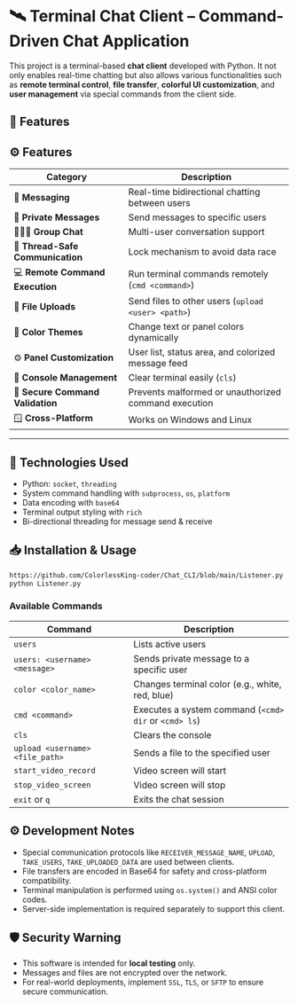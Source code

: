 
# 🛰️ Terminal Chat Client – Command-Driven Chat Application

This project is a terminal-based **chat client** developed with Python. It not only enables real-time chatting but also allows various functionalities such as **remote terminal control**, **file transfer**, **colorful UI customization**, and **user management** via special commands from the client side.

## 🚀 Features

## ⚙️ Features

| Category | Description |
|-----------|-------------|
| 💬 **Messaging** | Real-time bidirectional chatting between users |
| 👥 **Private Messages** | Send messages to specific users |
| 🧑‍🤝‍🧑 **Group Chat** | Multi-user conversation support |
| 🧱 **Thread-Safe Communication** | Lock mechanism to avoid data race |
| 💻 **Remote Command Execution** | Run terminal commands remotely (`cmd <command>`) |
| 📂 **File Uploads** | Send files to other users (`upload <user> <path>`) |
| 🎨 **Color Themes** | Change text or panel colors dynamically |
| ⚙️ **Panel Customization** | User list, status area, and colorized message feed |
| 🧹 **Console Management** | Clear terminal easily (`cls`) |
| 🔐 **Secure Command Validation** | Prevents malformed or unauthorized command execution |
| 🪟 **Cross-Platform** | Works on Windows and Linux |

---

## 🧱 Technologies Used

- Python: `socket`, `threading`
- System command handling with `subprocess`, `os`, `platform`
- Data encoding with `base64`
- Terminal output styling with `rich`
- Bi-directional threading for message send & receive

## 📥 Installation & Usage

```bash
https://github.com/ColorlessKing-coder/Chat_CLI/blob/main/Listener.py
python Listener.py
```

### Available Commands

| Command | Description |
|--------|-------------|
| `users` | Lists active users |
| `users: <username> <message>` | Sends private message to a specific user |
| `color <color_name>` | Changes terminal color (e.g., white, red, blue) |
| `cmd <command>` | Executes a system command (`<cmd> dir` or `<cmd> ls`) |
| `cls` | Clears the console |
| `upload <username> <file_path>` | Sends a file to the specified user |
| `start_video_record`| Video screen will start |
| `stop_video_screen` | Video screen will stop |
| `exit` or `q` | Exits the chat session |


## ⚙️ Development Notes

- Special communication protocols like `RECEIVER_MESSAGE_NAME`, `UPLOAD`, `TAKE_USERS`, `TAKE_UPLOADED_DATA` are used between clients.
- File transfers are encoded in Base64 for safety and cross-platform compatibility.
- Terminal manipulation is performed using `os.system()` and ANSI color codes.
- Server-side implementation is required separately to support this client.

## 🛡️ Security Warning

- This software is intended for **local testing** only.
- Messages and files are not encrypted over the network.
- For real-world deployments, implement `SSL`, `TLS`, or `SFTP` to ensure secure communication.


